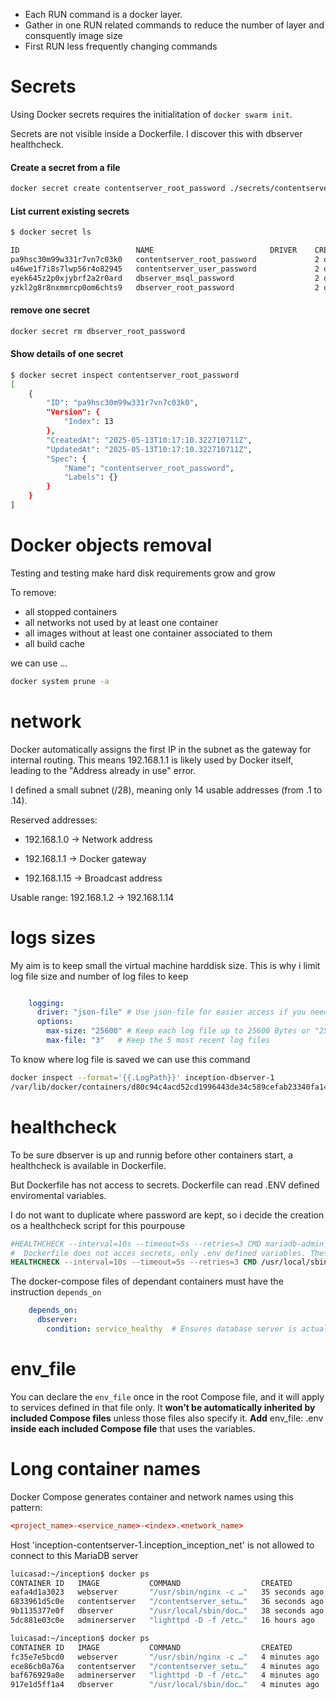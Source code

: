 + Each RUN command is a docker layer.
+ Gather in one RUN related commands to reduce the number of layer and consquently image size
+ First RUN less frequently changing commands


# Secrets
Using Docker secrets requires the initialitation of `docker swarm init`.

Secrets are not visible inside a Dockerfile. I discover this with dbserver healthcheck.

#### Create a secret from a file

```bash
docker secret create contentserver_root_password ./secrets/contentserver_root_password.txt
```

#### List current existing secrets
```bash
$ docker secret ls

ID                          NAME                          DRIVER    CREATED      UPDATED
pa9hsc30m99w331r7vn7c03k0   contentserver_root_password             2 days ago   2 days ago
u46we1f7i8s7lwp56r4o82945   contentserver_user_password             2 days ago   2 days ago
eyek645z2p0xjybrf2a2r0ard   dbserver_msql_password                  2 days ago   2 days ago
yzkl2g8r8nxmmrcp0om6chts9   dbserver_root_password                  2 days ago   2 days ago

```
#### remove one secret

```bash
docker secret rm dbserver_root_password 
```

#### Show details of one secret

```bash 
$ docker secret inspect contentserver_root_password 
[
    {
        "ID": "pa9hsc30m99w331r7vn7c03k0",
        "Version": {
            "Index": 13
        },
        "CreatedAt": "2025-05-13T10:17:10.322710711Z",
        "UpdatedAt": "2025-05-13T10:17:10.322710711Z",
        "Spec": {
            "Name": "contentserver_root_password",
            "Labels": {}
        }
    }
]
```

# Docker objects removal

Testing and testing make hard disk requirements grow and grow

To remove:
  - all stopped containers
  - all networks not used by at least one container
  - all images without at least one container associated to them
  - all build cache

we can use ...

```bash
docker system prune -a
```

# network
Docker automatically assigns the first IP in the subnet  as the gateway for internal routing. 
This means 192.168.1.1 is likely used by Docker itself, leading to the "Address already in use" error.

I defined a small subnet (/28), meaning only 14 usable addresses (from .1 to .14).

Reserved addresses:

+ 192.168.1.0 → Network address

+ 192.168.1.1 → Docker gateway

+ 192.168.1.15 → Broadcast address

Usable range: 192.168.1.2 → 192.168.1.14

# logs sizes
 My aim is to keep small the virtual machine harddisk size. This is why i limit log file size and number of log files to keep

```yaml

    logging:
      driver: "json-file" # Use json-file for easier access if you need to debug raw logs
      options:
        max-size: "25600" # Keep each log file up to 25600 Bytes or "25k"
        max-file: "3"   # Keep the 5 most recent log files      
```

To know where log file is saved we can use this command

```bash
docker inspect --format='{{.LogPath}}' inception-dbserver-1
/var/lib/docker/containers/d80c94c4acd52cd1996443de34c589cefab23340fa148ac44da67cc9a067dfe1/d80c94c4acd52cd1996443de34c589cefab23340fa148ac44da67cc9a067dfe1-json.log

```

# healthcheck

To be sure  dbserver is up and runnig before other containers start, a healthcheck is available in Dockerfile.

But Dockerfile has not access to secrets. Dockerfile can read .ENV defined enviromental variables.

I do not want to duplicate where password are kept, so i decide the creation os a healthcheck script for this pourpouse

```Dockerfile
#HEALTHCHECK --interval=10s --timeout=5s --retries=3 CMD mariadb-admin ping -u mysql --password="${DBSERVER_MSQL_PASSWORD}"-h localhost || exit 1
#  Dockerfile does not acces secrets, only .env defined variables. These is the reason to create a healthycheck script.
HEALTHCHECK --interval=10s --timeout=5s --retries=3 CMD /usr/local/sbin/healthcheck.sh || exit 1

```

The docker-compose files of dependant containers must have the instruction `depends_on`

```yaml
    depends_on:
      dbserver:
        condition: service_healthy  # Ensures database server is actually ready
```

# env_file

You can declare the `env_file` once in the root Compose file, and it will apply to services defined in that file only. 
It **won’t be automatically inherited by included Compose files** unless those files also specify it.
**Add** env_file: .env **inside each included Compose file** that uses the variables.


# Long container names

Docker Compose generates container and network names using this pattern:

```conf
<project_name>-<service_name>-<index>.<network_name>
```


Host 'inception-contentserver-1.inception_inception_net' is not allowed to connect to this MariaDB server

```bash
luicasad:~/inception$ docker ps
CONTAINER ID   IMAGE           COMMAND                  CREATED          STATUS                      PORTS                                       NAMES
eafa4d1a3023   webserver       "/usr/sbin/nginx -c …"   35 seconds ago   Up 11 seconds               0.0.0.0:443->443/tcp, :::443->443/tcp       inception-webserver-1
6833961d5c0e   contentserver   "/contentserver_setu…"   36 seconds ago   Up 22 seconds (healthy)     0.0.0.0:9000->9000/tcp, :::9000->9000/tcp   inception-contentserver-1
9b1135377e0f   dbserver        "/usr/local/sbin/doc…"   38 seconds ago   Up 33 seconds (healthy)     0.0.0.0:3306->3306/tcp, :::3306->3306/tcp   inception-dbserver-1
5dc881e03c0e   adminerserver   "lighttpd -D -f /etc…"   16 hours ago     Up 32 seconds (unhealthy)   0.0.0.0:8080->80/tcp, [::]:8080->80/tcp     inception-adminerserver-1
```



```bash
luicasad:~/inception$ docker ps
CONTAINER ID   IMAGE           COMMAND                  CREATED         STATUS                     PORTS                                       NAMES
fc35e7e5bcd0   webserver       "/usr/sbin/nginx -c …"   4 minutes ago   Up 4 minutes               0.0.0.0:443->443/tcp, :::443->443/tcp       webserver
ece86cb0a76a   contentserver   "/contentserver_setu…"   4 minutes ago   Up 4 minutes (healthy)     0.0.0.0:9000->9000/tcp, :::9000->9000/tcp   contentserver
baf676929a0e   adminerserver   "lighttpd -D -f /etc…"   4 minutes ago   Up 4 minutes (unhealthy)   0.0.0.0:8080->80/tcp, [::]:8080->80/tcp     adminerserver
917e1d5ff1a4   dbserver        "/usr/local/sbin/doc…"   4 minutes ago   Up 4 minutes (healthy)     0.0.0.0:3306->3306/tcp, :::3306->3306/tcp   dbserver
```